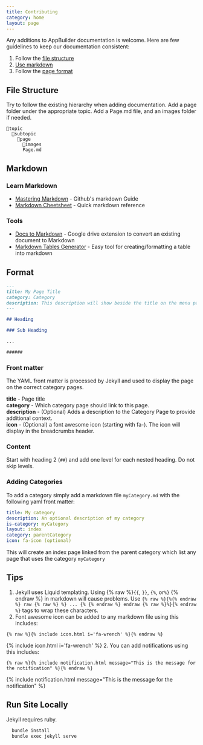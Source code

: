 ```yaml
---
title: Contributing
category: home
layout: page
---
```


Any additions to AppBuilder documentation is welcome. Here are few guidelines to keep our documentation consistent:

1. Follow the [file structure](#file-structure)
1. [Use markdown](#markdown)
1. Follow the [page format](#page-format)

## File Structure

Try to follow the existing hierarchy when adding documentation. Add a page folder under the appropriate topic. Add a Page.md file, and an images folder if needed.

```
📁topic
  📁subtopic
    📁page
      📁images
      Page.md
```

## Markdown

### Learn Markdown

- [Mastering Markdown](https://guides.github.com/features/mastering-markdown/) - Github's markdown Guide
- [Markdown Cheetsheet](https://www.markdownguide.org/cheat-sheet/) - Quick markdown reference

### Tools

- [Docs to Markdown](https://github.com/evbacher/gd2md-html/wiki) - Google drive extension to convert an existing document to Markdown
- [Markdown Tables Generator](https://www.tablesgenerator.com/markdown_tables) - Easy tool for creating/formatting a table into markdown

## Format

```markdown
---
title: My Page Title
category: Category
description: This description will show beside the title on the menu page.
---

## Heading

### Sub Heading

...

######
```

### Front matter

The YAML front matter is processed by Jekyll and used to display the page on the correct category pages.

**title** - Page title\
**category** - Which category page should link to this page.\
**description** - (Optional) Adds a description to the Category Page to provide additional context.\
**icon** - (Optional) a font awesome icon (starting with fa-). The icon will display in the breadcrumbs header.

### Content

Start with heading 2 (`##`) and add one level for each nested heading. Do not skip levels.

### Adding Categories

To add a category simply add a markdown file `myCategory.md` with the following yaml front matter:

```yaml
title: My category
description: An optional description of my category
is-category: myCategory
layout: index
category: parentCategory
icon: fa-icon (optional)
```

This will create an index page linked from the parent category which list any page that uses the category `myCategory`

## Tips

1. Jekyll uses Liquid templating. Using {% raw %}`{{`, `}}`, `{%`, or`%}` {% endraw %} in markdown will cause problems. Use
   `{% raw %}{%{% endraw %} raw {% raw %} %} ... {% {% endraw %} endraw {% raw %}%}{% endraw %}` tags to wrap these characters.
3. Font awesome icon can be added to any markdown file using this includes:
  ```liquid
  {% raw %}{% include icon.html i='fa-wrench' %}{% endraw %}
  ```
  {% include icon.html i='fa-wrench' %}
2. You can add notifications using this includes:
   ```liquid
   {% raw %}{% include notification.html message="This is the message for the notification" %}{% endraw %}
   ```
  {% include notification.html message="This is the message for the notification" %}

## Run Site Locally
Jekyll requires ruby.
```bash
  bundle install
  bundle exec jekyll serve
```
